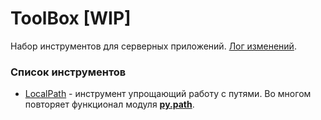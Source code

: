# ToolBox [WIP]

Набор инструментов для серверных приложений. [Лог изменений](CHANGELOG.md).

### Список инструментов

* [LocalPath](docs/localpath.md) - инструмент упрощающий работу с путями. Во многом повторяет функционал модуля [**py.path**](https://github.com/pytest-dev/py).
